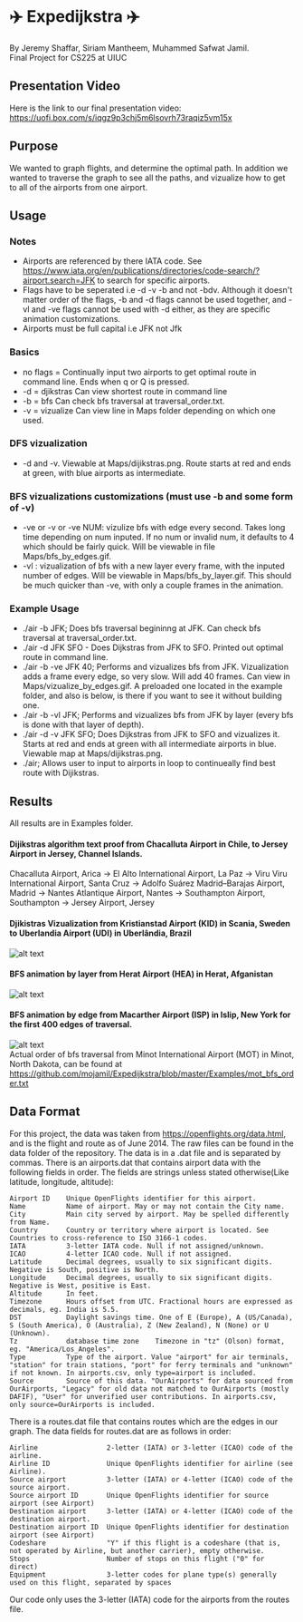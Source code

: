 # ✈️ Expedijkstra ✈️
 By Jeremy Shaffar, Siriam Mantheem, Muhammed Safwat Jamil. 
 <br />
 Final Project for CS225 at UIUC

## Presentation Video
Here is the link to our final presentation video:
https://uofi.box.com/s/iqgz9p3chj5m6lsovrh73raqiz5vm15x

## Purpose
We wanted to graph flights, and determine the optimal path. In addition we wanted to traverse the graph to see all the paths, and vizualize how to get to all of the airports from one airport.

## Usage
### Notes 
* Airports are referenced by there IATA code. See https://www.iata.org/en/publications/directories/code-search/?airport.search=JFK to search for specific airports.
* Flags have to be seperated i.e -d -v -b and not -bdv. Although it doesn't matter order of the flags, -b and -d flags cannot be used together, and -vl and -ve flags cannot be used with -d either, as they are specific animation customizations.
* Airports must be full capital i.e JFK not Jfk
 ### Basics
 * no flags = Continually input two airports to get optimal route in command line. Ends when q or Q is pressed.
 * -d = djikstras Can view shortest route in command line
 * -b = bfs Can check bfs traversal at traversal_order.txt.
 * -v = vizualize Can view line in Maps folder depending on which one used. 
 
 ### DFS vizualization
 * -d and -v. Viewable at Maps/dijikstras.png. Route starts at red and ends at green, with blue airports as intermediate.
 ### BFS vizualizations customizations (must use -b and some form of -v)
 
 * -ve or -v or -ve NUM: vizulize bfs with edge every second. Takes long time depending on num inputed.
  If no num or invalid num, it defaults to 4 which should be fairly quick. Will be viewable  in file Maps/bfs_by_edges.gif.
 * -vl : vizualization of bfs with a new layer every frame, with the inputed number of edges. Will be viewable in Maps/bfs_by_layer.gif. This should be much quicker than -ve, with only a couple frames in the animation. 
 
 ### Example Usage 
 * ./air -b JFK; Does bfs traversal begininng at JFK. Can check bfs traversal at traversal_order.txt.
 * ./air -d JFK SFO - Does Dijkstras from JFK to SFO. Printed out optimal route in command line.
 * ./air -b -ve JFK 40; Performs and vizualizes bfs from JFK. Vizualization adds a frame every edge, so very slow. Will add 40 frames. Can view in Maps/vizualize_by_edges.gif. A preloaded one located in the example folder, and also is below, is there if you want to see it without building one.
 * ./air -b -vl JFK; Performs and vizualizes bfs from JFK by layer (every bfs is done with that layer of depth).
 * ./air -d -v JFK SFO; Does Dijkstras from JFK to SFO and vizualizes it. Starts at red and ends at green with all intermediate airports in blue. Viewable map at Maps/dijikstras.png.
 * ./air; Allows user to input to airports in loop to continueally find best route with Dijikstras.
## Results
All results are in Examples folder.

#### Dijikstras algorithm text proof from Chacalluta Airport in Chile, to Jersey Airport in Jersey, Channel Islands.
Chacalluta Airport, Arica -> El Alto International Airport, La Paz -> Viru Viru International Airport, Santa Cruz -> Adolfo Suárez Madrid–Barajas Airport, Madrid -> Nantes Atlantique Airport, Nantes -> Southampton Airport, Southampton -> Jersey Airport, Jersey

#### Djikistras Vizualization from Kristianstad Airport (KID) in Scania, Sweden to  Uberlandia Airport (UDI) in Uberlândia, Brazil
![alt text](https://github.com/mojamil/Expedijkstra/blob/master/Examples/kid_udi_dijikstra.png)
#### BFS animation by layer from Herat Airport (HEA) in Herat, Afganistan
![alt text](https://github.com/mojamil/Expedijkstra/blob/master/Examples/herat_bfs_by_layer.gif)
#### BFS animation by edge from Macarther Airport (ISP) in Islip, New York for the first 400 edges of traversal.
![alt text](https://github.com/mojamil/Expedijkstra/blob/master/Examples/isp_bfs_by_edge_400.gif)
 <br />
Actual order of bfs traversal from Minot International Airport (MOT) in Minot, North Dakota, can be found at https://github.com/mojamil/Expedijkstra/blob/master/Examples/mot_bfs_order.txt

## Data Format
For this project, the data was taken from https://openflights.org/data.html, and is the flight and route as of June 2014. The raw files can be found in the data folder of the repository. The data is in a .dat file and is separated by commas. There is an airports.dat that contains airport data with the following fields in order. The fields are strings unless stated otherwise(Like latitude, longitude, altitude):

```
Airport ID    Unique OpenFlights identifier for this airport.
Name 	      Name of airport. May or may not contain the City name.
City 	      Main city served by airport. May be spelled differently from Name.
Country       Country or territory where airport is located. See Countries to cross-reference to ISO 3166-1 codes.
IATA 	      3-letter IATA code. Null if not assigned/unknown.
ICAO 	      4-letter ICAO code. Null if not assigned.
Latitude      Decimal degrees, usually to six significant digits. Negative is South, positive is North.
Longitude     Decimal degrees, usually to six significant digits. Negative is West, positive is East.
Altitude      In feet.
Timezone      Hours offset from UTC. Fractional hours are expressed as decimals, eg. India is 5.5.
DST 	      Daylight savings time. One of E (Europe), A (US/Canada), S (South America), O (Australia), Z (New Zealand), N (None) or U (Unknown).
Tz            database time zone 	Timezone in "tz" (Olson) format, eg. "America/Los_Angeles".
Type 	      Type of the airport. Value "airport" for air terminals, "station" for train stations, "port" for ferry terminals and "unknown" if not known. In airports.csv, only type=airport is included.
Source 	      Source of this data. "OurAirports" for data sourced from OurAirports, "Legacy" for old data not matched to OurAirports (mostly DAFIF), "User" for unverified user contributions. In airports.csv, only source=OurAirports is included. 
```
There is a routes.dat file that contains routes which are the edges in our graph. The data fields for routes.dat are as follows in order:

 ```
Airline                 2-letter (IATA) or 3-letter (ICAO) code of the airline.
Airline ID              Unique OpenFlights identifier for airline (see Airline).
Source airport          3-letter (IATA) or 4-letter (ICAO) code of the source airport.
Source airport ID       Unique OpenFlights identifier for source airport (see Airport)
Destination airport     3-letter (IATA) or 4-letter (ICAO) code of the destination airport.
Destination airport ID  Unique OpenFlights identifier for destination airport (see Airport)
Codeshare               "Y" if this flight is a codeshare (that is, not operated by Airline, but another carrier), empty otherwise.
Stops 	                Number of stops on this flight ("0" for direct)
Equipment               3-letter codes for plane type(s) generally used on this flight, separated by spaces
 ```
 Our code only uses the 3-letter (IATA) code for the airports from the routes file.

